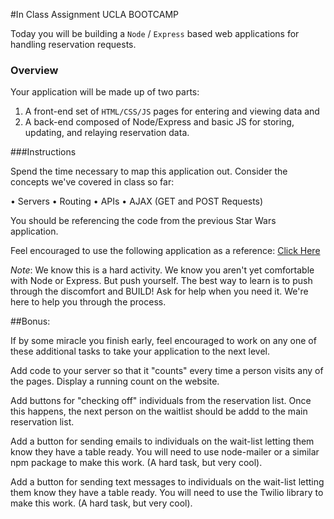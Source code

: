 #In Class Assignment UCLA BOOTCAMP

Today you will be building a `Node` / `Express` based web applications for handling reservation requests.

### Overview 

Your application will be made up of two parts: 
1) A front-end set of `HTML/CSS/JS` pages for entering and viewing data and 
2) A back-end composed of Node/Express and basic JS for storing, updating, and relaying reservation data.

###Instructions

Spend the time necessary to map this application out. Consider the concepts we've covered in class so far:

• Servers
• Routing
• APIs
• AJAX  (GET and POST Requests)

You should be referencing the code from the previous Star Wars application.

Feel encouraged to use the following application as a reference: [Click Here](http://hot-restaurant.herokuapp.com/)

_Note_: We know this is a hard activity. We know you aren't yet comfortable with Node or Express. But push yourself. The best way to learn is to push through the discomfort and BUILD! Ask for help when you need it. We're here to help you through the process.

##Bonus:

If by some miracle you finish early, feel encouraged to work on any one of these additional tasks to take your application to the next level.

Add code to your server so that it "counts" every time a person visits any of the pages. Display a running count on the website.

Add buttons for "checking off" individuals from the reservation list. Once this happens, the next person on the waitlist should be addd to the main reservation list.

Add a button for sending emails to individuals on the wait-list letting them know they have a table ready. You will need to use node-mailer or a similar npm package to make this work. (A hard task, but very cool).

Add a button for sending text messages to individuals on the wait-list letting them know they have a table ready. You will need to use the Twilio library to make this work. (A hard task, but very cool).